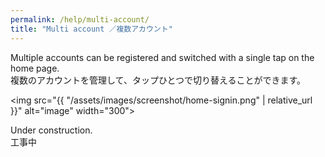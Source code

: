```yaml
---
permalink: /help/multi-account/
title: "Multi account ／複数アカウント"
---
```


Multiple accounts can be registered and switched with a single tap on the home page.  
複数のアカウントを管理して、タップひとつで切り替えることができます。

<img src="{{ "/assets/images/screenshot/home-signin.png" | relative_url }}" alt="image" width="300">

Under construction.  
工事中